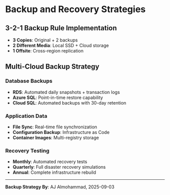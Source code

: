 # Backup and Recovery Strategies

## 3-2-1 Backup Rule Implementation
- **3 Copies**: Original + 2 backups
- **2 Different Media**: Local SSD + Cloud storage
- **1 Offsite**: Cross-region replication

## Multi-Cloud Backup Strategy

### Database Backups
- **RDS**: Automated daily snapshots + transaction logs
- **Azure SQL**: Point-in-time restore capability
- **Cloud SQL**: Automated backups with 30-day retention

### Application Data
- **File Sync**: Real-time file synchronization
- **Configuration Backup**: Infrastructure as Code
- **Container Images**: Multi-registry storage

### Recovery Testing
- **Monthly**: Automated recovery tests
- **Quarterly**: Full disaster recovery simulations
- **Annual**: Complete infrastructure rebuild

---
**Backup Strategy By**: AJ Almohammad, 2025-09-03

